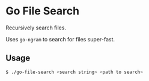 # Go File Search

Recursively search files.

Uses `go-ngram` to search for files super-fast.

## Usage

```bash
$ ./go-file-search <search string> <path to search>
```
